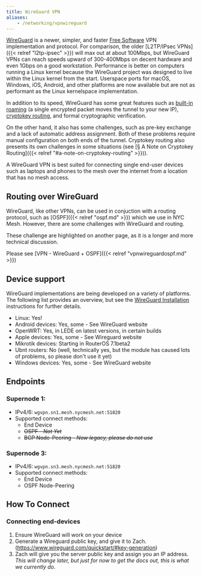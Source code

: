 ```yaml
---
title: WireGuard VPN
aliases:
    - /networking/vpnwireguard
---
```


[WireGuard](https://wireguard.com/) is a newer, simpler, and faster [Free Software](https://www.gnu.org/philosophy/free-sw.html) VPN implementation and protocol. For comparison, the older [L2TP/IPsec VPNs]({{< relref "l2tp-ipsec" >}}) will max out at about 100Mbps, but WireGuard VPNs can reach speeds upward of 300-400Mbps on decent hardware and even 1Gbps on a good workstation. Performance is better on computers running a Linux kernel because the WireGuard project was designed to live within the Linux kernel from the start. Userspace ports for macOS, Windows, iOS, Android, and other platforms are now available but are not as performant as the Linux kernelspace implementation.

In addition to its speed, WireGuard has some great features such as [built-in roaming](https://www.wireguard.com/#built-in-roaming) (a single encrypted packet moves the tunnel to your new IP), [cryptokey routing](https://www.wireguard.com/#cryptokey-routing), and formal cryptographic verification.

On the other hand, it also has some challenges, such as pre-key exchange and a lack of automatic address assignment. Both of these problems require manual configuration on both ends of the tunnel. Cryptokey routing also presents its own challenges in some situations (see [§ A Note on Cryptokey Routing]({{< relref "#a-note-on-cryptokey-routing" >}})).

A WireGuard VPN is best suited for connecting single end-user devices such as laptops and phones to the mesh over the internet from a location that has no mesh access.

## Routing over WireGuard
WireGuard, like other VPNs, can be used in conjuction with a routing protocol, such as [OSPF]({{< relref "ospf.md" >}}) which we use in NYC Mesh. However, there are some challenges with WireGuard and routing.

These challenge are highlighted on another page, as it is a longer and more technical discussion.

Please see [VPN - WireGuard + OSPF]({{< relref "vpnwireguardospf.md" >}})

## Device support
WireGuard implementations are being developed on a variety of platforms. The following list provides an overview, but see the [WireGuard Installation](https://www.wireguard.com/install/) instructions for further details.

* Linux: Yes!
* Android devices: Yes, some - See WireGuard website
* OpenWRT: Yes, in LEDE on latest versions, in certain builds
* Apple devices: Yes, some - See Wireguard website
* Mikrotik devices: Starting in RouterOS 7.1beta2
* Ubnt routers: No (well, technically yes, but the module has caused lots of problems, so please don't use it yet)
* Windows devices: Yes, some - See WireGuard website

## Endpoints

### Supernode 1:
* IPv4/6: `wgvpn.sn1.mesh.nycmesh.net:51820`
* Supported connect methods:
    * End Device
    * ~~OSPF - _Not Yet_~~
    * ~~BGP Node-Peering - _Now legacy, please do not use_~~

### Supernode 3:
* IPv4/6: `wgvpn.sn3.mesh.nycmesh.net:51820`
* Supported connect methods:
    * End Device
    * OSPF Node-Peering

## How To Connect

### Connecting end-devices
1. Ensure WireGuard will work on your device
1. Generate a Wireguard public key, and give it to Zach. (https://www.wireguard.com/quickstart/#key-generation)
1. Zach will give you the server public key and assign you an IP address. _This will change later, but just for now to get the docs out, this is what we currently do._
